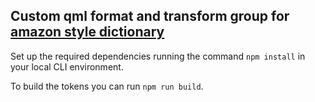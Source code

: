 ## Custom qml format and transform group for [amazon style dictionary](https://github.com/amzn/style-dictionary)
Set up the required dependencies running the command `npm install` in your local CLI environment.

To build the tokens you can run `npm run build`.
